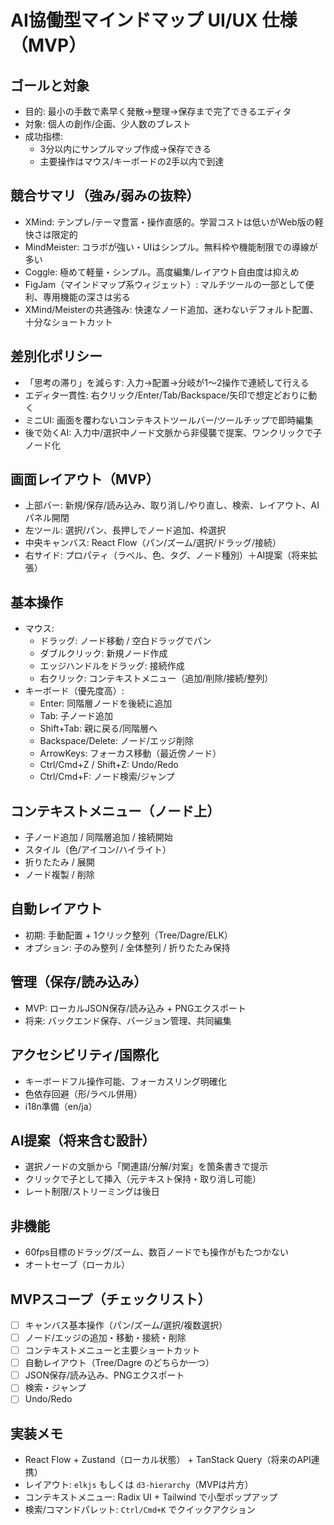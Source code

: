 # AI協働型マインドマップ UI/UX 仕様（MVP）

## ゴールと対象
- 目的: 最小の手数で素早く発散→整理→保存まで完了できるエディタ
- 対象: 個人の創作/企画、少人数のブレスト
- 成功指標: 
  - 3分以内にサンプルマップ作成→保存できる
  - 主要操作はマウス/キーボードの2手以内で到達

## 競合サマリ（強み/弱みの抜粋）
- XMind: テンプレ/テーマ豊富・操作直感的。学習コストは低いがWeb版の軽快さは限定的
- MindMeister: コラボが強い・UIはシンプル。無料枠や機能制限での導線が多い
- Coggle: 極めて軽量・シンプル。高度編集/レイアウト自由度は抑えめ
- FigJam（マインドマップ系ウィジェット）: マルチツールの一部として便利、専用機能の深さは劣る
- XMind/Meisterの共通強み: 快速なノード追加、迷わないデフォルト配置、十分なショートカット

## 差別化ポリシー
- 「思考の滞り」を減らす: 入力→配置→分岐が1〜2操作で連続して行える
- エディタ一貫性: 右クリック/Enter/Tab/Backspace/矢印で想定どおりに動く
- ミニUI: 画面を覆わないコンテキストツールバー/ツールチップで即時編集
- 後で効くAI: 入力中/選択中ノード文脈から非侵襲で提案、ワンクリックで子ノード化

## 画面レイアウト（MVP）
- 上部バー: 新規/保存/読み込み、取り消し/やり直し、検索、レイアウト、AIパネル開閉
- 左ツール: 選択/パン、長押しでノード追加、枠選択
- 中央キャンバス: React Flow（パン/ズーム/選択/ドラッグ/接続）
- 右サイド: プロパティ（ラベル、色、タグ、ノード種別）＋AI提案（将来拡張）

## 基本操作
- マウス:
  - ドラッグ: ノード移動 / 空白ドラッグでパン
  - ダブルクリック: 新規ノード作成
  - エッジハンドルをドラッグ: 接続作成
  - 右クリック: コンテキストメニュー（追加/削除/接続/整列）
- キーボード（優先度高）:
  - Enter: 同階層ノードを後続に追加
  - Tab: 子ノード追加
  - Shift+Tab: 親に戻る/同階層へ
  - Backspace/Delete: ノード/エッジ削除
  - ArrowKeys: フォーカス移動（最近傍ノード）
  - Ctrl/Cmd+Z / Shift+Z: Undo/Redo
  - Ctrl/Cmd+F: ノード検索/ジャンプ

## コンテキストメニュー（ノード上）
- 子ノード追加 / 同階層追加 / 接続開始
- スタイル（色/アイコン/ハイライト）
- 折りたたみ / 展開
- ノード複製 / 削除

## 自動レイアウト
- 初期: 手動配置 + 1クリック整列（Tree/Dagre/ELK）
- オプション: 子のみ整列 / 全体整列 / 折りたたみ保持

## 管理（保存/読み込み）
- MVP: ローカルJSON保存/読み込み + PNGエクスポート
- 将来: バックエンド保存、バージョン管理、共同編集

## アクセシビリティ/国際化
- キーボードフル操作可能、フォーカスリング明確化
- 色依存回避（形/ラベル併用）
- i18n準備（en/ja）

## AI提案（将来含む設計）
- 選択ノードの文脈から「関連語/分解/対案」を箇条書きで提示
- クリックで子として挿入（元テキスト保持・取り消し可能）
- レート制限/ストリーミングは後日

## 非機能
- 60fps目標のドラッグ/ズーム、数百ノードでも操作がもたつかない
- オートセーブ（ローカル）

## MVPスコープ（チェックリスト）
- [ ] キャンバス基本操作（パン/ズーム/選択/複数選択）
- [ ] ノード/エッジの追加・移動・接続・削除
- [ ] コンテキストメニューと主要ショートカット
- [ ] 自動レイアウト（Tree/Dagre のどちらか一つ）
- [ ] JSON保存/読み込み、PNGエクスポート
- [ ] 検索・ジャンプ
- [ ] Undo/Redo

## 実装メモ
- React Flow + Zustand（ローカル状態） + TanStack Query（将来のAPI連携）
- レイアウト: `elkjs` もしくは `d3-hierarchy`（MVPは片方）
- コンテキストメニュー: Radix UI + Tailwind で小型ポップアップ
- 検索/コマンドパレット: `Ctrl/Cmd+K` でクイックアクション
